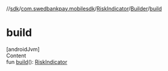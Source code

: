 //[sdk](../../../../index.md)/[com.swedbankpay.mobilesdk](../../index.md)/[RiskIndicator](../index.md)/[Builder](index.md)/[build](build.md)



# build  
[androidJvm]  
Content  
fun [build](build.md)(): [RiskIndicator](../index.md)  



